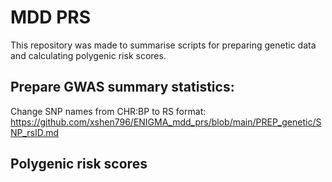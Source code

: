 # MDD PRS

This repository was made to summarise scripts for preparing genetic data and calculating polygenic risk scores.

## Prepare GWAS summary statistics:

Change SNP names from CHR:BP to RS format: https://github.com/xshen796/ENIGMA_mdd_prs/blob/main/PREP_genetic/SNP_rsID.md


## Polygenic risk scores
